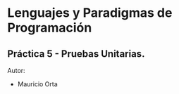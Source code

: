Lenguajes y Paradigmas de Programación
======
Práctica 5 - Pruebas Unitarias.
-----------

Autor:

* Mauricio Orta